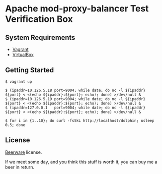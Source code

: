 Apache mod-proxy-balancer Test Verification Box
===============================================

System Requirements
-------------------

+ [Vagrant](http://www.vagrantup.com/downloads.html)
+ [VirtualBox](https://www.virtualbox.org/wiki/Downloads)

Getting Started
---------------

```
$ vagrant up
```

```
$ (ipaddr=10.126.5.18 port=9004; while date; do nc -l ${ipaddr} ${port} < <(echo ${ipaddr}:${port}; echo); done) >/dev/null &
$ (ipaddr=10.126.5.19 port=9004; while date; do nc -l ${ipaddr} ${port} < <(echo ${ipaddr}:${port}; echo); done) >/dev/null &
$ (ipaddr=127.0.0.1   port=9004; while date; do nc -l ${ipaddr} ${port} < <(echo ${ipaddr}:${port}; echo); done) >/dev/null &
```

```
$ for i in {1..10}; do curl -fsSkL http://localhost/dolphin; usleep 0.5; done
```

License
-------

[Beerware](http://en.wikipedia.org/wiki/Beerware) license.

If we meet some day, and you think this stuff is worth it, you can buy me a beer in return.
